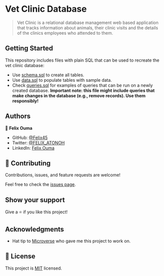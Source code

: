 # Vet Clinic Database

> Vet Clinic is a relational database management web based application that tracks information about animals, their clinic visits and the details of the clinics employees who attended to them.


## Getting Started

This repository includes files with plain SQL that can be used to recreate the vet clinic database:

- Use [schema.sql](./schema.sql) to create all tables.
- Use [data.sql](./data.sql) to populate tables with sample data.
- Check [queries.sql](./queries.sql) for examples of queries that can be run on a newly created database. **Important note: this file might include queries that make changes in the database (e.g., remove records). Use them responsibly!**


## Authors

👤 **Felix Ouma**

- GitHub: [@Felix45](https://github.com/felix45)
- Twitter: [@FELIX_ATONOH](https://twitter.com/FELIX_ATONOH)
- LinkedIn: [Felix Ouma](https://linkedin.com/in/felix-ouma)

## 🤝 Contributing

Contributions, issues, and feature requests are welcome!

Feel free to check the [issues page](https://github.com/felix45/vetclinic/issues/).

## Show your support

Give a ⭐️ if you like this project!

## Acknowledgments

- Hat tip to [Microverse](http://microverse.org) who gave me this project to work on.

## 📝 License

This project is [MIT](./LICENSE) licensed.
